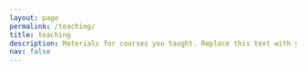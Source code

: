 ```yaml
---
layout: page
permalink: /teaching/
title: teaching
description: Materials for courses you taught. Replace this text with your description.
nav: false
---
```



